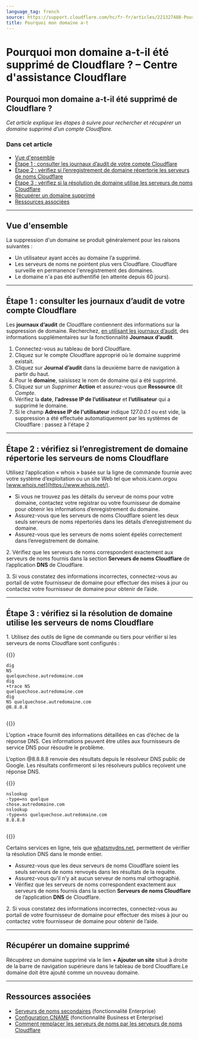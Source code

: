```yaml
---
language_tag: french
source: https://support.cloudflare.com/hc/fr-fr/articles/221327488-Pourquoi-mon-domaine-a-t-il-%C3%A9t%C3%A9-supprim%C3%A9-de-Cloudflare-
title: Pourquoi mon domaine a-t
---
```


# Pourquoi mon domaine a-t-il été supprimé de Cloudflare ? – Centre d'assistance Cloudflare

## Pourquoi mon domaine a-t-il été supprimé de Cloudflare ?

_Cet article explique les étapes à suivre pour rechercher et récupérer un domaine supprimé d’un compte Cloudflare._

### Dans cet article

-   [Vue d'ensemble](https://support.cloudflare.com/hc/fr-fr/articles/221327488-Pourquoi-mon-domaine-a-t-il-%C3%A9t%C3%A9-supprim%C3%A9-de-Cloudflare-#h_71645430211540423470679)
-   [Étape 1 : consulter les journaux d’audit de votre compte Cloudflare](https://support.cloudflare.com/hc/fr-fr/articles/221327488-Pourquoi-mon-domaine-a-t-il-%C3%A9t%C3%A9-supprim%C3%A9-de-Cloudflare-#h_75178970471540423485029)
-   [Étape 2 : vérifiez si l’enregistrement de domaine répertorie les serveurs de noms Cloudflare](https://support.cloudflare.com/hc/fr-fr/articles/221327488-Pourquoi-mon-domaine-a-t-il-%C3%A9t%C3%A9-supprim%C3%A9-de-Cloudflare-#h_84363930121540423493275)
-   [Étape 3 : vérifiez si la résolution de domaine utilise les serveurs de noms Cloudflare](https://support.cloudflare.com/hc/fr-fr/articles/221327488-Pourquoi-mon-domaine-a-t-il-%C3%A9t%C3%A9-supprim%C3%A9-de-Cloudflare-#h_670950877161540423505236)
-   [Récupérer un domaine supprimé](https://support.cloudflare.com/hc/fr-fr/articles/221327488-Pourquoi-mon-domaine-a-t-il-%C3%A9t%C3%A9-supprim%C3%A9-de-Cloudflare-#h_88537939911540919764865)
-   [Ressources associées](https://support.cloudflare.com/hc/fr-fr/articles/221327488-Pourquoi-mon-domaine-a-t-il-%C3%A9t%C3%A9-supprim%C3%A9-de-Cloudflare-#h_186867048201540423513703)

___

## Vue d'ensemble

La suppression d'un domaine se produit généralement pour les raisons suivantes :

-   Un utilisateur ayant accès au domaine l’a supprimé.
-   Les serveurs de noms ne pointent plus vers Cloudflare. Cloudflare surveille en permanence l'enregistrement des domaines.
-   Le domaine n'a pas été authentifié (en attente depuis 60 jours).

___

## Étape 1 : consulter les journaux d’audit de votre compte Cloudflare

Les **journaux d’audit** de Cloudflare contiennent des informations sur la suppression de domaine. Recherchez, [en utilisant les journaux d’audit](https://support.cloudflare.com/hc/en-us/articles/115002833612-How-do-I-use-Audit-Logs-), des informations supplémentaires sur la fonctionnalité **Journaux d’audit**.

1.  Connectez-vous au tableau de bord Cloudflare.
2.  Cliquez sur le compte Cloudflare approprié où le domaine supprimé existait.
3.  Cliquez sur **Journal d’audit** dans la deuxième barre de navigation à partir du haut.
4.  Pour le **domaine**, saisissez le nom de domaine qui a été supprimé.
5.  Cliquez sur un _Supprimer_ **Action** et assurez-vous que **Ressource** dit _Compte_.
6.  Vérifiez la **date**, **l’adresse IP de l’utilisateur** et **l’utilisateur** qui a supprimé le domaine.
7.  Si le champ **Adresse IP de l'utilisateur** indique _127.0.0.1_ ou est vide, la suppression a été effectuée automatiquement par les systèmes de Cloudflare : passez à l'étape 2 

___

## Étape 2 : vérifiez si l’enregistrement de domaine répertorie les serveurs de noms Cloudflare

Utilisez l’application « whois » basée sur la ligne de commande fournie avec votre système d’exploitation ou un site Web tel que whois.icann.orgou [www.whois.net](https://www.whois.net/).

-   Si vous ne trouvez pas les détails du serveur de noms pour votre domaine, contactez votre registrar ou votre fournisseur de domaine pour obtenir les informations d’enregistrement du domaine.
-   Assurez-vous que les serveurs de noms Cloudflare soient les deux seuls serveurs de noms répertoriés dans les détails d’enregistrement du domaine.
-   Assurez-vous que les serveurs de noms soient épelés correctement dans l’enregistrement de domaine.

2\. Vérifiez que les serveurs de noms correspondent exactement aux serveurs de noms fournis dans la section **Serveurs de noms Cloudflare** de l’application **DNS** de Cloudflare.

3\. Si vous constatez des informations incorrectes, connectez-vous au portail de votre fournisseur de domaine pour effectuer des mises à jour ou contactez votre fournisseur de domaine pour obtenir de l’aide.

___

## Étape 3 : vérifiez si la résolution de domaine utilise les serveurs de noms Cloudflare

1\. Utilisez des outils de ligne de commande ou tiers pour vérifier si les serveurs de noms Cloudflare sont configurés :


{{<raw>}}<pre class="CodeBlock CodeBlock-with-rows CodeBlock-scrolls-horizontally CodeBlock-is-light-in-light-theme CodeBlock--language-txt" language="txt"><code><span class="CodeBlock--rows"><span class="CodeBlock--rows-content"><span class="CodeBlock--row"><span class="CodeBlock--row-indicator"></span><div class="CodeBlock--row-content"><span class="CodeBlock--token-plain">dig NS quelquechose.autredomaine.com</span></div></span><span class="CodeBlock--row"><span class="CodeBlock--row-indicator"></span><div class="CodeBlock--row-content"><span class="CodeBlock--token-plain">dig +trace NS quelquechose.autredomaine.com</span></div></span><span class="CodeBlock--row"><span class="CodeBlock--row-indicator"></span><div class="CodeBlock--row-content"><span class="CodeBlock--token-plain">dig NS quelquechose.autredomaine.com @8.8.8.8</span></div></span><span class="CodeBlock--row"><span class="CodeBlock--row-indicator"></span><div class="CodeBlock--row-content"><span class="CodeBlock--token-plain">
</span></div></span></span></span></code></pre>{{</raw>}}

L’option +trace fournit des informations détaillées en cas d’échec de la réponse DNS. Ces informations peuvent être utiles aux fournisseurs de service DNS pour résoudre le problème.

L’option @8.8.8.8 renvoie des résultats depuis le résolveur DNS public de Google. Les résultats confirmeront si les résolveurs publics reçoivent une réponse DNS.


{{<raw>}}<pre class="CodeBlock CodeBlock-with-rows CodeBlock-scrolls-horizontally CodeBlock-is-light-in-light-theme CodeBlock--language-txt" language="txt"><code><span class="CodeBlock--rows"><span class="CodeBlock--rows-content"><span class="CodeBlock--row"><span class="CodeBlock--row-indicator"></span><div class="CodeBlock--row-content"><span class="CodeBlock--token-plain">nslookup -type=ns quelque chose.autredomaine.com</span></div></span><span class="CodeBlock--row"><span class="CodeBlock--row-indicator"></span><div class="CodeBlock--row-content"><span class="CodeBlock--token-plain">nslookup -type=ns quelquechose.autredomaine.com 8.8.8.8</span></div></span><span class="CodeBlock--row"><span class="CodeBlock--row-indicator"></span><div class="CodeBlock--row-content"><span class="CodeBlock--token-plain">
</span></div></span></span></span></code></pre>{{</raw>}}

Certains services en ligne, tels que [whatsmydns.net](https://www.whatsmydns.net/), permettent de vérifier la résolution DNS dans le monde entier.

-   Assurez-vous que les deux serveurs de noms Cloudflare soient les seuls serveurs de noms renvoyés dans les résultats de la requête.
-   Assurez-vous qu’il n’y ait aucun serveur de noms mal orthographié.
-   Vérifiez que les serveurs de noms correspondent exactement aux serveurs de noms fournis dans la section **Serveurs de noms Cloudflare** de l’application **DNS** de Cloudflare.

2\. Si vous constatez des informations incorrectes, connectez-vous au portail de votre fournisseur de domaine pour effectuer des mises à jour ou contactez votre fournisseur de domaine pour obtenir de l’aide.


___

## Récupérer un domaine supprimé

Récupérez un domaine supprimé via le lien **\+ Ajouter un site** situé à droite de la barre de navigation supérieure dans le tableau de bord Cloudflare.Le domaine doit être ajouté comme un nouveau domaine.

___

## Ressources associées

-   [Serveurs de noms secondaires](https://support.cloudflare.com/hc/en-us/articles/360001356152-How-do-I-setup-and-manage-Secondary-DNS-) (fonctionnalité Enterprise)
-   [Configuration CNAME](https://developers.cloudflare.com/dns/zone-setups/partial-setup) (fonctionnalité Business et Enterprise)
-   [Comment remplacer les serveurs de noms par les serveurs de noms Cloudflare](https://developers.cloudflare.com/dns/zone-setups/full-setup/setup)
